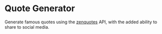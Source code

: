 # Quote Generator

Generate famous quotes using the [zenquotes](https://zenquotes.io/) API, with the added ability to share to social media.
